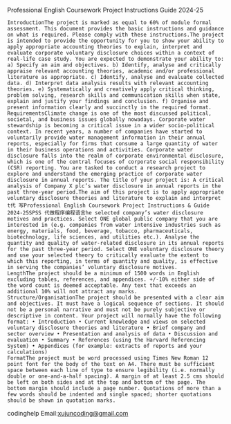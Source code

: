  Professional English Coursework Project Instructions Guide 2024-25

    IntroductionThe project is marked as equal to 60% of module formal assessment. This document provides the basic instructions and guidance on what is required. Please comply with these instructions.The project is intended to provide the opportunity for you to show your ability to apply appropriate accounting theories to explain, interpret and evaluate corporate voluntary disclosure choices within a context of real-life case study. You are expected to demonstrate your ability to: a) Specify an aim and objectives. b) Identify, analyse and critically appraise relevant accounting theories, academic and/or professional literature as appropriate. c) Identify, analyse and evaluate collected data. d) Interpret data analysis results with relevant accounting theories. e) Systematically and creatively apply critical thinking, problem solving, research skills and communication skills when state, explain and justify your findings and conclusion. f) Organise and present information clearly and succinctly in the required format.
    RequirementsClimate change is one of the most discussed political, societal, and business issues globally nowadays. Corporate water stewardship is becoming a critical issue in a wider socio-political context. In recent years, a number of companies have started to voluntarily provide water management information in their annual reports, especially for firms that consume a large quantity of water in their business operations and activities. Corporate water disclosure falls into the realm of corporate environmental disclosure, which is one of the central focuses of corporate social responsibility (CSR) reporting. You are tasked to conduct a research project to explore and understand the emerging practice of corporate water disclosure in annual reports. The title of your project is: A critical analysis of Company X plc’s water disclosure in annual reports in the past three-year period.The aim of this project is to apply appropriate voluntary disclosure theories and literature to explain and interpret t代 写Professional English Coursework Project Instructions & Guide 2024-25SPSS 代做程序编程语言he selected company’s water disclosure motives and practices. Select ONE global public company that you are interested in (e.g. companies from water intensive industries such as energy, materials, food, beverage, tobacco, pharmaceuticals, biotechnology, life sciences, and utilities etc.). Analyse the quantity and quality of water-related disclosure in its annual reports for the past three-year period. Select ONE voluntary disclosure theory and use your selected theory to critically evaluate the extent to which this reporting, in terms of quantity and quality, is effective in serving the companies’ voluntary disclosure motives.
    LengthThe project should be a minimum of 1500 words in English excluding tables, references, and appendices. +/-10% either side of the word count is deemed acceptable. Any text that exceeds an additional 10% will not attract any marks.
    Structure/OrganisationThe project should be presented with a clear aim and objectives. It must have a logical sequence of sections. It should not be a personal narrative and must not be purely subjective or descriptive in content. Your project will normally have the following format: • Introduction • Current knowledge and views on selected voluntary disclosure theories and literature • Brief company and sector overview • Presentation and analysis of data • Discussion and evaluation • Summary • References (using the Harvard Referencing System) • Appendices (for example: extracts of reports and your calculations)
    FormatThe project must be word processed using Times New Roman 12 point font for the body of the text on A4. There must be sufficient space between each line of type to ensure legibility (i.e. normally double or one-and-a-half spacing). A margin of at least 2.5 cms should be left on both sides and at the top and bottom of the page. The bottom margin should include a page number. Quotations of more than a few words should be indented and single spaced; shorter quotations should be shown in quotation marks.

   codinghelp Email:xujuncoding@gmail.com 
